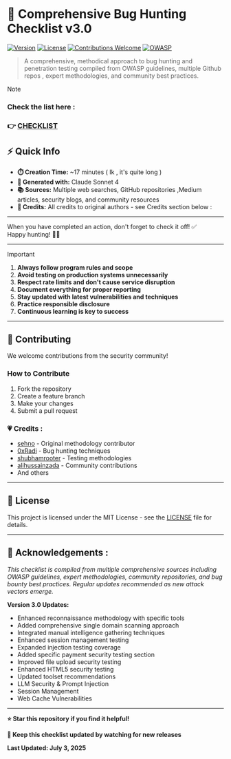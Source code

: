 # 🐛 Comprehensive Bug Hunting Checklist v3.0

[![Version](https://img.shields.io/badge/version-2.0-blue.svg)](https://github.com/yourusername/bug-hunting-checklist)
[![License](https://img.shields.io/badge/license-MIT-green.svg)](LICENSE)
[![Contributions Welcome](https://img.shields.io/badge/contributions-welcome-brightgreen.svg)](CONTRIBUTING.md)
[![OWASP](https://img.shields.io/badge/OWASP-compliant-red.svg)](https://owasp.org/www-project-web-security-testing-guide/)

> A comprehensive, methodical approach to bug hunting and penetration testing compiled from OWASP guidelines, multiple Github repos , expert methodologies, and community best practices.

> [!NOTE]
> ### Check the list here :
> ### 👉 [CHECKLIST](https://github.com/gigachad80/Checklist/blob/main/CHECKLIST.md)


## ⚡ Quick Info

- **⏱️ Creation Time:** ~17 minutes ( Ik , it's quite long )
- **🤖 Generated with:** Claude Sonnet 4  
- **📚 Sources:** Multiple web searches, GitHub repositories ,Medium articles, security blogs, and community resources  
- **👥 Credits:** All credits to original authors - see Credits section below :

---

When you have completed an action, don't forget to check it off! ✅  
Happy hunting! 🎯🎯

---
> [!IMPORTANT]
> 1. **Always follow program rules and scope**
> 2. **Avoid testing on production systems unnecessarily**
> 3. **Respect rate limits and don't cause service disruption**
> 4. **Document everything for proper reporting**
> 5. **Stay updated with latest vulnerabilities and techniques**
> 6. **Practice responsible disclosure**
> 7. **Continuous learning is key to success**

---

## 🤝 Contributing

We welcome contributions from the security community!

### How to Contribute
1. Fork the repository
2. Create a feature branch
3. Make your changes
4. Submit a pull request

### 💗 Credits : 
- [sehno](https://github.com/sehno) - Original methodology contributor
- [0xRadi](https://github.com/0xRadi) - Bug hunting techniques
- [shubhamrooter](https://github.com/shubhamrooter) - Testing methodologies
- [alihussainzada](https://github.com/alihussainzada) - Community contributions
- And others

---

## 📜 License

This project is licensed under the MIT License - see the [LICENSE](LICENSE) file for details.

---

## 🙏  Acknowledgements :

*This checklist is compiled from multiple comprehensive sources including OWASP guidelines, expert methodologies, community repositories, and bug bounty best practices. Regular updates recommended as new attack vectors emerge.*

**Version 3.0 Updates:**
- Enhanced reconnaissance methodology with specific tools
- Added comprehensive single domain scanning approach
- Integrated manual intelligence gathering techniques
- Enhanced session management testing
- Expanded injection testing coverage
- Added specific payment security testing section
- Improved file upload security testing
- Enhanced HTML5 security testing
- Updated toolset recommendations
- LLM Security & Prompt Injection 
- Session Management 
- Web Cache Vulnerabilities 

---

**⭐ Star this repository if you find it helpful!**

**🔄 Keep this checklist updated by watching for new releases**

**Last Updated: July 3, 2025**
